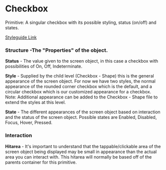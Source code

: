 # Checkbox

Primitive: A singular checkbox with its possible styling, status (on/off) and states.

[Styleguide Link](https://zpl.io/aRnzW0p)

### Structure -The "Properties" of the object.

**Status** - The value given to the screen object, in this case a checkbox with possibilities of On, Off, Indeterminate.

**Style** - Supplied by the child level (Checkbox - Shape) this is the general appearance of the screen object.  For now we have two styles, the normal appearance of the rounded corner checkbox which is the default, and a circular checkbox which is our customized appearance for a checkbox.  Note: Additional appearance can be added to the Checkbox - Shape file to extend the styles at this level.

**State** - The different appearances of the screen object based on interaction and the status of the screen object.  Possible states are Enabled, Disabled, Focus, Hover, Pressed.



### Interaction

**Hitarea** - It's important to understand that the tappable/clickable area of the screen object being displayed may be small in appearance than the actual area you can interact with.  This hitarea will normally be based off of the parents container for this primitive.
